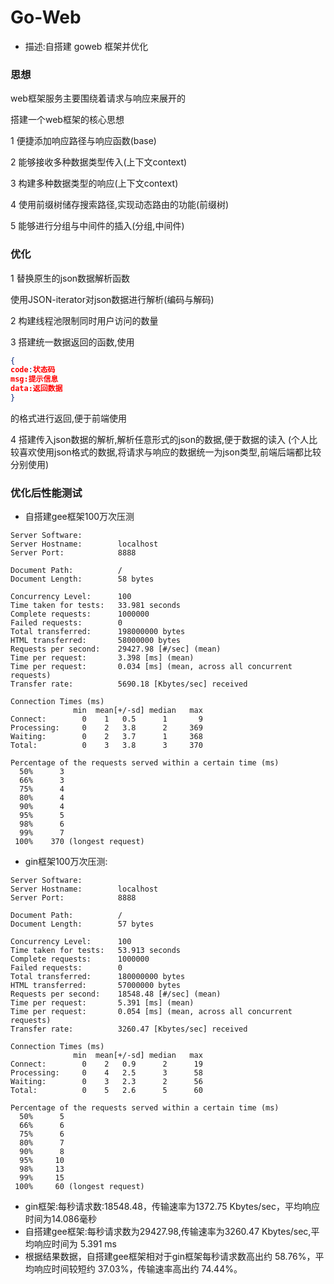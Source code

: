 # Go-Web
* 描述:自搭建 goweb 框架并优化


### 思想
web框架服务主要围绕着请求与响应来展开的

搭建一个web框架的核心思想

1 便捷添加响应路径与响应函数(base)

2 能够接收多种数据类型传入(上下文context)

3 构建多种数据类型的响应(上下文context)

4 使用前缀树储存搜索路径,实现动态路由的功能(前缀树)

5 能够进行分组与中间件的插入(分组,中间件)

### 优化

1 替换原生的json数据解析函数

使用JSON-iterator对json数据进行解析(编码与解码)

2 构建线程池限制同时用户访问的数量

3 搭建统一数据返回的函数,使用
```json
{
code:状态码
msg:提示信息
data:返回数据
}
```
的格式进行返回,便于前端使用

4 搭建传入json数据的解析,解析任意形式的json的数据,便于数据的读入
(个人比较喜欢使用json格式的数据,将请求与响应的数据统一为json类型,前端后端都比较分别使用)

### 优化后性能测试

* 自搭建gee框架100万次压测

```
Server Software:        
Server Hostname:        localhost
Server Port:            8888

Document Path:          /
Document Length:        58 bytes

Concurrency Level:      100
Time taken for tests:   33.981 seconds
Complete requests:      1000000
Failed requests:        0
Total transferred:      198000000 bytes
HTML transferred:       58000000 bytes
Requests per second:    29427.98 [#/sec] (mean)
Time per request:       3.398 [ms] (mean)
Time per request:       0.034 [ms] (mean, across all concurrent requests)
Transfer rate:          5690.18 [Kbytes/sec] received

Connection Times (ms)
              min  mean[+/-sd] median   max
Connect:        0    1   0.5      1       9
Processing:     0    2   3.8      2     369
Waiting:        0    2   3.7      1     368
Total:          0    3   3.8      3     370

Percentage of the requests served within a certain time (ms)
  50%      3
  66%      3
  75%      4
  80%      4
  90%      4
  95%      5
  98%      6
  99%      7
 100%    370 (longest request)
 ```

* gin框架100万次压测:

```
Server Software:        
Server Hostname:        localhost
Server Port:            8888

Document Path:          /
Document Length:        57 bytes

Concurrency Level:      100
Time taken for tests:   53.913 seconds
Complete requests:      1000000
Failed requests:        0
Total transferred:      180000000 bytes
HTML transferred:       57000000 bytes
Requests per second:    18548.48 [#/sec] (mean)
Time per request:       5.391 [ms] (mean)
Time per request:       0.054 [ms] (mean, across all concurrent requests)
Transfer rate:          3260.47 [Kbytes/sec] received

Connection Times (ms)
              min  mean[+/-sd] median   max
Connect:        0    2   0.9      2      19
Processing:     0    4   2.5      3      58
Waiting:        0    3   2.3      2      56
Total:          0    5   2.6      5      60

Percentage of the requests served within a certain time (ms)
  50%      5
  66%      6
  75%      6
  80%      7
  90%      8
  95%     10
  98%     13
  99%     15
 100%     60 (longest request)
```

* gin框架:每秒请求数:18548.48，传输速率为1372.75 Kbytes/sec，平均响应时间为14.086毫秒
* 自搭建gee框架:每秒请求数为29427.98,传输速率为3260.47 Kbytes/sec,平均响应时间为 5.391 ms
* 根据结果数据，自搭建gee框架相对于gin框架每秒请求数高出约 58.76%，平均响应时间较短约 37.03%，传输速率高出约 74.44%。
